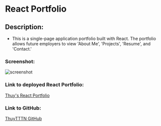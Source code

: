 # React Portfolio

## Description:

- This is a single-page application portfolio built with React. The portfolio allows future employers to view 'About Me', 'Projects', 'Resume', and 'Contact.'

### Screenshot:

![screenshot](../thuy-react-portfolio/src/assets/screencapture-localhost-3000-thuy-react-portfolio-2023-09-21-15_05_14.png)

### Link to deployed React Portfolio:

[Thuy's React Portfolio](http://thuytttn.github.io/thuy-react-portfolio)

### Link to GitHub:

[ThuyTTTN GitHub](https://github.com/ThuyTTTN/thuy-react-portfolio)
